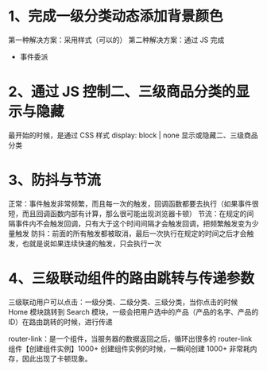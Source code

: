# 1、完成一级分类动态添加背景颜色

第一种解决方案：采用样式（可以的）
第二种解决方案：通过 JS 完成
- 事件委派

# 2、通过 JS 控制二、三级商品分类的显示与隐藏

最开始的时候，是通过 CSS 样式 display: block | none 显示或隐藏二、三级商品分类

# 3、防抖与节流

正常：事件触发非常频繁，而且每一次的触发，回调函数都要去执行（如果事件很短，而且回调函数内部有计算，那么很可能出现浏览器卡顿）
节流：在规定的间隔事件内不会触发回调，只有大于这个时间间隔才会触发回调，把频繁触发变为少量触发
防抖：前面的所有触发都被取消，最后一次执行在规定的时间之后才会触发，也就是说如果连续快速的触发，只会执行一次

# 4、三级联动组件的路由跳转与传递参数

三级联动用户可以点击：一级分类、二级分类、三级分类，当你点击的时候 Home 模块跳转到 Search 模块，一级会把用户选中的产品（产品的名字、产品的 ID）在路由跳转的时候，进行传递

router-link：是一个组件，当服务器的数据返回之后，循环出很多的 router-link 组件【创建组件实例】1000+
创建组件实例的时候，一瞬间创建 1000+ 非常耗内存，因此出现了卡顿现象。